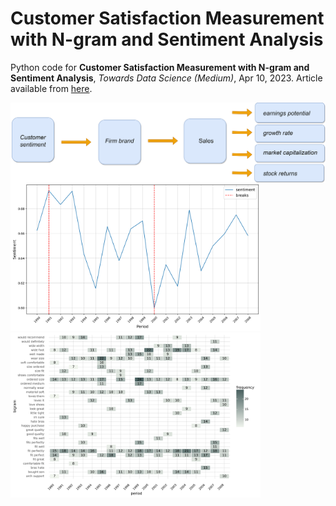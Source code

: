 # Customer Satisfaction Measurement with N-gram and Sentiment Analysis
Python code for **Customer Satisfaction Measurement with N-gram and Sentiment Analysis**, *Towards Data Science (Medium)*, Apr 10, 2023.
Article available from [here](https://towardsdatascience.com/customer-satisfaction-measurement-with-n-gram-and-sentiment-analysis-547e291c13a6?sk=62f9decb619744c96c49735ff09653c3).


<p float="left">
<img src="customer_satisfaction_medium.png" width="600", align="center">
 
  </br>
  <img src="sentiment-fig.png" width="400" />
  <img src="arabica-fig.png" width="400" />
</p>
